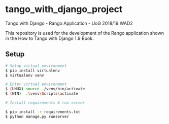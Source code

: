 # tango_with_django_project
Tango with Django - Rango Application - UoG 2018/19 WAD2

This repository is used for the development of the Rango application shown in the How to Tango with Django 1.9 Book.



## Setup

```bash
# Setup virtual environment
$ pip install virtualenv
$ virtualenv venv

# Enter virtual environment
$ (UNUX) source ./venv/bin/activate
$ (WIN)  .\venv\Scripts\activate

# Install requirements & run server

$ pip install -r requirements.txt
$ python manage.py runserver
```



